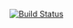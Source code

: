 [![Build Status](https://travis-ci.org/minond/Event.png?branch=master)](https://travis-ci.org/minond/Event)
